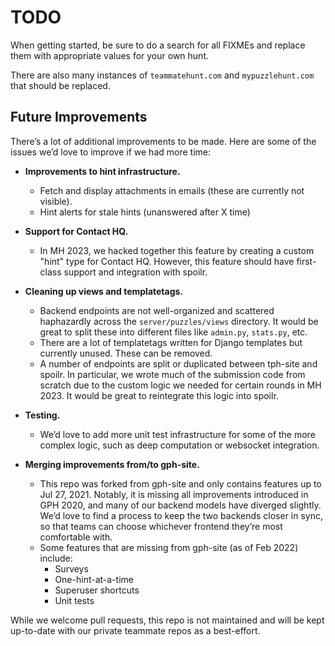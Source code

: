# TODO

When getting started, be sure to do a search for all FIXMEs and replace them with
appropriate values for your own hunt.

There are also many instances of `teammatehunt.com` and `mypuzzlehunt.com` that
should be replaced.

## Future Improvements

There’s a lot of additional improvements to be made. Here are some of the issues
we’d love to improve if we had more time:

- **Improvements to hint infrastructure.**

  - Fetch and display attachments in emails (these are currently not visible).
  - Hint alerts for stale hints (unanswered after X time)

- **Support for Contact HQ.**

  - In MH 2023, we hacked together this feature by creating a custom "hint" type
    for Contact HQ. However, this feature should have first-class support and
    integration with spoilr.

- **Cleaning up views and templatetags.**

  - Backend endpoints are not well-organized and scattered haphazardly across the
    `server/puzzles/views` directory. It would be great to split these into different
    files like `admin.py`, `stats.py`, etc.
  - There are a lot of templatetags written for Django templates but currently unused.
    These can be removed.
  - A number of endpoints are split or duplicated between tph-site and spoilr.
    In particular, we wrote much of the submission code from scratch due to the
    custom logic we needed for certain rounds in MH 2023. It would be great to
    reintegrate this logic into spoilr.

- **Testing.**

  - We’d love to add more unit test infrastructure for some of the more complex
    logic, such as deep computation or websocket integration.

- **Merging improvements from/to gph-site.**
  - This repo was forked from gph-site and only contains features up to Jul 27, 2021.
    Notably, it is missing all improvements introduced in GPH 2020, and many of
    our backend models have diverged slightly. We’d love to find a process to keep
    the two backends closer in sync, so that teams can choose whichever frontend
    they’re most comfortable with.
  - Some features that are missing from gph-site (as of Feb 2022) include:
    - Surveys
    - One-hint-at-a-time
    - Superuser shortcuts
    - Unit tests

While we welcome pull requests, this repo is not maintained and will be kept up-to-date
with our private teammate repos as a best-effort.
